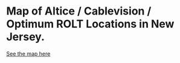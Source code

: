 # Map of Altice / Cablevision / Optimum ROLT Locations in New Jersey.

[See the map here](https://www.bobcat00.com/olt/nj/olt.html)
